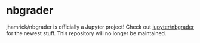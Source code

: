 # nbgrader

jhamrick/nbgrader is officially a Jupyter project! Check out [jupyter/nbgrader](https://github.com/jupyter/nbgrader) for the newest stuff. This repository will no longer be maintained.
